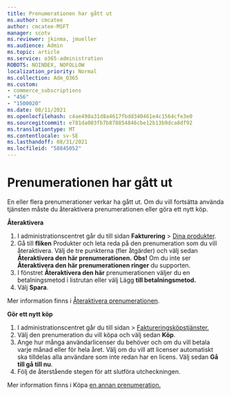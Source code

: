 ```yaml
---
title: Prenumerationen har gått ut
ms.author: cmcatee
author: cmcatee-MSFT
manager: scotv
ms.reviewer: jkinma, jmueller
ms.audience: Admin
ms.topic: article
ms.service: o365-administration
ROBOTS: NOINDEX, NOFOLLOW
localization_priority: Normal
ms.collection: Adm_O365
ms.custom:
- commerce_subscriptions
- "456"
- "1500020"
ms.date: 08/11/2021
ms.openlocfilehash: c4ae498a31d8a4617fbdd340461e4c1564cfe3e0
ms.sourcegitcommit: e781da003fb7b878854846cbe12b13b9dca8df92
ms.translationtype: MT
ms.contentlocale: sv-SE
ms.lasthandoff: 08/31/2021
ms.locfileid: "58845052"
---
```

# <a name="expired-subscription"></a>Prenumerationen har gått ut

En eller flera prenumerationer verkar ha gått ut. Om du vill fortsätta använda tjänsten måste du återaktivera prenumerationen eller göra ett nytt köp.
  
**Återaktivera**
  
1. I administrationscentret går du till sidan **Fakturering** \> [Dina produkter](https://go.microsoft.com/fwlink/p/?linkid=842054).
2. Gå till **fliken** Produkter och leta reda på den prenumeration som du vill återaktivera. Välj de tre punkterna (fler åtgärder) och välj sedan **Återaktivera den här prenumerationen.**
    **Obs!** Om du inte ser **Återaktivera den här prenumerationen ringer** du supporten.
3. I fönstret **Återaktivera den här** prenumerationen väljer du en betalningsmetod i listrutan eller välj Lägg **till betalningsmetod.**
4. Välj **Spara**.

Mer information finns i [Återaktivera prenumerationen](https://docs.microsoft.com/microsoft-365/commerce/subscriptions/reactivate-your-subscription).

**Gör ett nytt köp**
  
1. I administrationscentret går du  till sidan \> [Faktureringsköpstjänster.](https://go.microsoft.com/fwlink/p/?linkid=868433)
2. Välj den prenumeration du vill köpa och välj sedan **Köp**.
3. Ange hur många användarlicenser du behöver och om du vill betala varje månad eller för hela året. Välj om du vill att licenser automatiskt ska tilldelas alla användare som inte redan har en licens. Välj sedan **Gå till gå till nu**.
4. Följ de återstående stegen för att slutföra utcheckningen.

Mer information finns i Köpa [en annan prenumeration.](https://docs.microsoft.com/microsoft-365/commerce/buy-another-subscription)